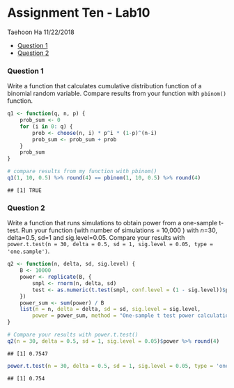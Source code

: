 Assignment Ten - Lab10
================
Taehoon Ha
11/22/2018

-   [Question 1](#question-1)
-   [Question 2](#question-2)

### Question 1

Write a function that calculates cumulative distribution function of a binomial random variable. Compare results from your function with `pbinom()` function.

``` r
q1 <- function(q, n, p) {
    prob_sum <- 0
    for (i in 0: q) {
        prob <- choose(n, i) * p^i * (1-p)^(n-i)
        prob_sum <- prob_sum + prob
    }
    prob_sum
}

# compare results from my function with pbinom()
q1(1, 10, 0.5) %>% round(4) == pbinom(1, 10, 0.5) %>% round(4)
```

    ## [1] TRUE

### Question 2

Write a function that runs simulations to obtain power from a one-sample t-test. Run your function (with number of simulations = 10,000 ) with *n*=30, delta=0.5, sd=1 and sig.level=0.05. Compare your results with `power.t.test(n = 30, delta = 0.5, sd = 1, sig.level = 0.05, type = 'one.sample')`.

``` r
q2 <- function(n, delta, sd, sig.level) {
    B <- 10000
    power <- replicate(B, {
        smpl <- rnorm(n, delta, sd)
        test <- as.numeric(t.test(smpl, conf.level = (1 - sig.level))$p.value < sig.level)
    })
    power_sum <- sum(power) / B
    list(n = n, delta = delta, sd = sd, sig.level = sig.level, 
        power = power_sum, method = "One-sample t test power calculation")
}

# Compare your results with power.t.test()
q2(n = 30, delta = 0.5, sd = 1, sig.level = 0.05)$power %>% round(4)
```

    ## [1] 0.7547

``` r
power.t.test(n = 30, delta = 0.5, sd = 1, sig.level = 0.05, type = 'one.sample')$power %>% round(4)
```

    ## [1] 0.754
